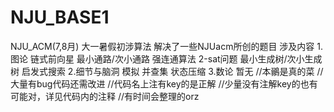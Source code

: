 # NJU_BASE1
NJU_ACM(7,8月)
大一暑假初涉算法
解决了一些NJUacm所创的题目
涉及内容
1.图论
    链式前向星
    最小通路/次小通路
    强连通算法
    2-sat问题
    最小生成树/次小生成树
    启发式搜索
2.细节与脑洞
    模拟
    并查集
    状态压缩
3.数论
    暂无
//本鶸是真的菜
//大量有bug代码还需改进
//代码名上注有key的是正解
//少量没有注解key的也有可能对，详见代码内的注释
//有时间会整理的orz
